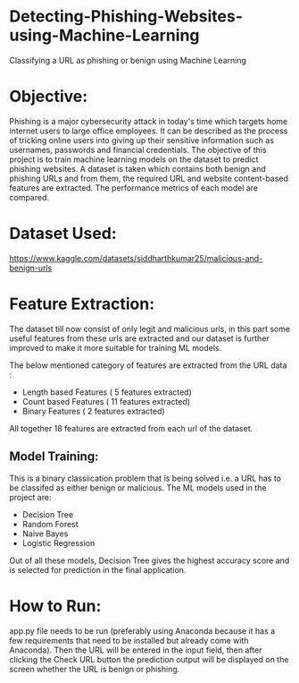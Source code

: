 # Detecting-Phishing-Websites-using-Machine-Learning
Classifying a URL as phishing or benign using Machine Learning

# Objective:
Phishing is a major cybersecurity attack in today's time which targets home internet users to large office employees. It can be described as the process of tricking online users into giving up their sensitive information such as usernames, passwords and financial credentials. The objective of this project is to train machine learning models on the dataset to predict phishing websites. A dataset is taken which contains both benign and phishing URLs and from them, the required URL and website content-based features are extracted. The performance metrics of each model are compared.

# Dataset Used:
https://www.kaggle.com/datasets/siddharthkumar25/malicious-and-benign-urls

# Feature Extraction:
The dataset till now consist of only legit and malicious urls, in this part some useful features from these urls are extracted and our dataset is further improved to make it more suitable for training ML models.

The below mentioned category of features are extracted from the URL data :
- Length based Features ( 5 features extracted)
- Count based Features ( 11 features extracted)
- Binary Features  ( 2 features extracted)

 All together 18 features are extracted from each url of the dataset.
 
## Model Training:
This is a binary classiication problem that is being solved i.e. a URL has to be classifed as either benign or malicious.
The ML models used in the project are:
- Decision Tree
- Random Forest
- Naive Bayes
- Logistic Regression

Out of all these models, Decision Tree gives the highest accuracy score and is selected for prediction in the final application.

# How to Run:
app.py file needs to be run (preferably using Anaconda because it has a few requirements that need to be installed but already come with Anaconda).
Then the URL will be entered in the input field, then after clicking the Check URL button the prediction output will be displayed on the screen whether the URL is benign or phishing.
